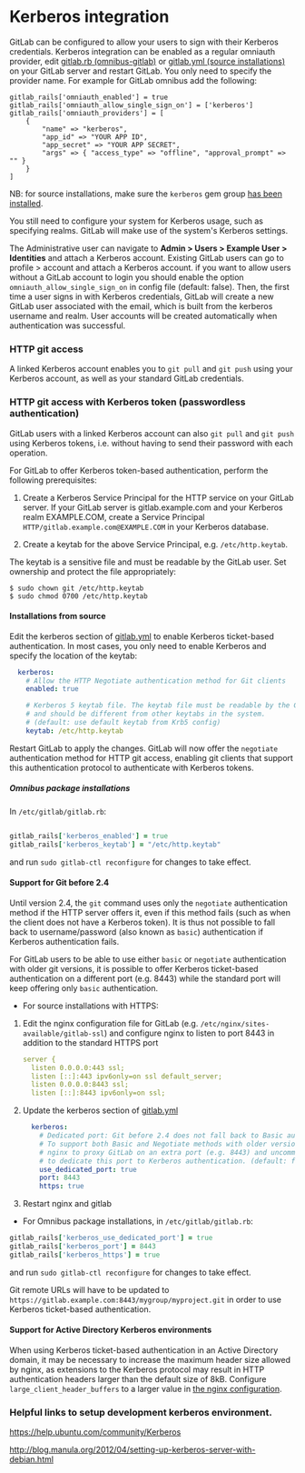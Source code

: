 # Kerberos integration

GitLab can be configured to allow your users to sign with their Kerberos credentials.
Kerberos integration can be enabled as a regular omniauth provider, edit [gitlab.rb (omnibus-gitlab)](https://gitlab.com/gitlab-org/omnibus-gitlab/blob/master/files/gitlab-config-template/gitlab.rb.template) or [gitlab.yml (source installations)](https://gitlab.com/gitlab-org/gitlab-ce/blob/master/config/gitlab.yml.example) on your GitLab server and restart GitLab. You only need to specify the provider name. For example for GitLab omnibus add the following:

```
gitlab_rails['omniauth_enabled'] = true
gitlab_rails['omniauth_allow_single_sign_on'] = ['kerberos']
gitlab_rails['omniauth_providers'] = [
    {
        "name" => "kerberos",
        "app_id" => "YOUR APP ID",
        "app_secret" => "YOUR APP SECRET",
        "args" => { "access_type" => "offline", "approval_prompt" => "" }
    }
]
```

NB: for source installations, make sure the `kerberos` gem group [has been installed](../install/installation.md#install-gems).

You still need to configure your system for Kerberos usage, such as specifying realms. GitLab will make use of the system's Kerberos settings.

The Administrative user can navigate to **Admin > Users > Example User > Identities** and attach a Kerberos account.
Existing GitLab users can go to profile > account and attach a Kerberos account. if you want to allow users without a GitLab account to login you should enable the option `omniauth_allow_single_sign_on` in config file (default: false). Then, the first time a user signs in with Kerberos credentials, GitLab will create a new GitLab user associated with the email, which is built from the kerberos username and realm.
User accounts will be created automatically when authentication was successful.

### HTTP git access

A linked Kerberos account enables you to `git pull` and `git push` using your Kerberos account, as well as your standard GitLab credentials.

### HTTP git access with Kerberos token (passwordless authentication)

GitLab users with a linked Kerberos account can also `git pull` and `git push` using Kerberos tokens, i.e. without having to send their password with each operation.

For GitLab to offer Kerberos token-based authentication, perform the following prerequisites:

1. Create a Kerberos Service Principal for the HTTP service on your GitLab server. If your GitLab server is gitlab.example.com and your Kerberos realm EXAMPLE.COM, create a Service Principal `HTTP/gitlab.example.com@EXAMPLE.COM` in your Kerberos database.

1. Create a keytab for the above Service Principal, e.g. `/etc/http.keytab`.

The keytab is a sensitive file and must be readable by the GitLab user. Set ownership and protect the file appropriately:

```
$ sudo chown git /etc/http.keytab
$ sudo chmod 0700 /etc/http.keytab
```

#### Installations from source

Edit the kerberos section of [gitlab.yml](https://gitlab.com/gitlab-org/gitlab-ce/blob/master/config/gitlab.yml.example) to enable Kerberos ticket-based authentication. In most cases, you only need to enable Kerberos and specify the location of the keytab:

```yaml
  kerberos:
    # Allow the HTTP Negotiate authentication method for Git clients
    enabled: true

    # Kerberos 5 keytab file. The keytab file must be readable by the GitLab user,
    # and should be different from other keytabs in the system.
    # (default: use default keytab from Krb5 config)
    keytab: /etc/http.keytab
```

Restart GitLab to apply the changes. GitLab will now offer the `negotiate` authentication method for HTTP git access, enabling git clients that support this authentication protocol to authenticate with Kerberos tokens.

##### Omnibus package installations

In `/etc/gitlab/gitlab.rb`:

```ruby

gitlab_rails['kerberos_enabled'] = true
gitlab_rails['kerberos_keytab'] = "/etc/http.keytab"
```

and run `sudo gitlab-ctl reconfigure` for changes to take effect.

#### Support for Git before 2.4

Until version 2.4, the `git` command uses only the `negotiate` authentication method if the HTTP server offers it, even if this method fails (such as when the client does not have a Kerberos token).
It is thus not possible to fall back to username/password (also known as `basic`) authentication if Kerberos authentication fails.

For GitLab users to be able to use either `basic` or `negotiate` authentication with older git versions, it is possible to offer Kerberos ticket-based authentication on a different port (e.g. 8443) while the standard port will keep offering only `basic` authentication.

* For source installations with HTTPS:

1. Edit the nginx configuration file for GitLab (e.g. `/etc/nginx/sites-available/gitlab-ssl`) and configure nginx to listen to port 8443 in addition to the standard HTTPS port

    ```yaml
    server {
      listen 0.0.0.0:443 ssl;
      listen [::]:443 ipv6only=on ssl default_server;
      listen 0.0.0.0:8443 ssl;
      listen [::]:8443 ipv6only=on ssl;
    ```

1. Update the kerberos section of [gitlab.yml](https://gitlab.com/gitlab-org/gitlab-ce/blob/master/config/gitlab.yml.example)

    ```yaml
      kerberos:
        # Dedicated port: Git before 2.4 does not fall back to Basic authentication if Negotiate fails.
        # To support both Basic and Negotiate methods with older versions of Git, configure
        # nginx to proxy GitLab on an extra port (e.g. 8443) and uncomment the following lines
        # to dedicate this port to Kerberos authentication. (default: false)
        use_dedicated_port: true
        port: 8443
        https: true
    ```

1. Restart nginx and gitlab

* For Omnibus package installations, in `/etc/gitlab/gitlab.rb`:

```ruby
gitlab_rails['kerberos_use_dedicated_port'] = true
gitlab_rails['kerberos_port'] = 8443
gitlab_rails['kerberos_https'] = true
```
and run `sudo gitlab-ctl reconfigure` for changes to take effect.


Git remote URLs will have to be updated to `https://gitlab.example.com:8443/mygroup/myproject.git` in order to use Kerberos ticket-based authentication.

#### Support for Active Directory Kerberos environments

When using Kerberos ticket-based authentication in an Active Directory domain, it may be necessary to increase the maximum header size allowed by nginx, as extensions to the Kerberos protocol may result in HTTP authentication headers larger than the default size of 8kB. Configure `large_client_header_buffers` to a larger value in [the nginx configuration](http://nginx.org/en/docs/http/ngx_http_core_module.html#large_client_header_buffers).

### Helpful links to setup development kerberos environment.

https://help.ubuntu.com/community/Kerberos

http://blog.manula.org/2012/04/setting-up-kerberos-server-with-debian.html
